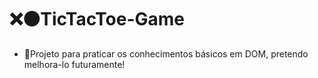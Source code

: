 # ❌⚫TicTacToe-Game
- 🎯Projeto para praticar os conhecimentos básicos em DOM, pretendo melhora-lo futuramente!
